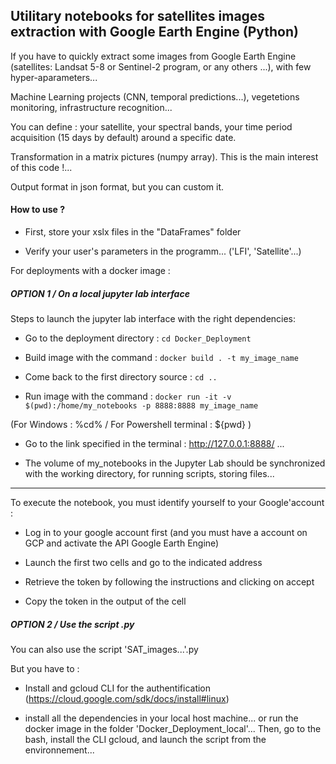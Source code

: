 ## Utilitary notebooks for satellites images extraction with Google Earth Engine (Python)

If you have to quickly extract some images from Google Earth Engine (satellites:  Landsat 5-8 or Sentinel-2 program, or any others ...), with few hyper-aparameters...

Machine Learning projects (CNN, temporal predictions...), vegetetions monitoring, infrastructure recognition... 

You can define : your satellite, your spectral bands, your time period acquisition (15 days by default) around a specific date.

Transformation in a matrix pictures (numpy array). This is the main interest of this code !...

Output format in json format, but you can custom it.


#### How to use ?

- First, store your xslx files in the "DataFrames" folder

- Verify your user's parameters in the programm... ('LFI', 'Satellite'...)


For deployments with a docker image :

##### OPTION 1 / On a local jupyter lab interface

Steps to launch the jupyter lab interface with the right dependencies:

- Go to the deployment directory : ``` cd Docker_Deployment ```

- Build image with the command :
```docker build . -t my_image_name```

- Come back to the first directory source : ``` cd .. ```

- Run image with the command :
```docker run -it -v $(pwd):/home/my_notebooks -p 8888:8888 my_image_name```

(For Windows : %cd% / For Powershell terminal : ${pwd} )

- Go to the link specified in the terminal : http://127.0.0.1:8888/ ...

- The volume of my_notebooks in the Jupyter Lab should be synchronized with the working directory,
for running scripts, storing files...

----

To execute the notebook, you must identify yourself to your Google'account : 

- Log in to your google account first (and you must have a account on GCP and activate the API Google Earth Engine)

- Launch the first two cells and go to the indicated address

- Retrieve the token by following the instructions and clicking on accept

- Copy the token in the output of the cell


##### OPTION 2 / Use the script .py

You can also use the script 'SAT_images...'.py 

But you have to :

- Install and gcloud CLI for the authentification (https://cloud.google.com/sdk/docs/install#linux)

- install all the dependencies in your local host machine... or run the docker image in the folder 'Docker_Deployment_local'... Then, go to the bash, install the CLI gcloud, and launch the script from the environnement...
